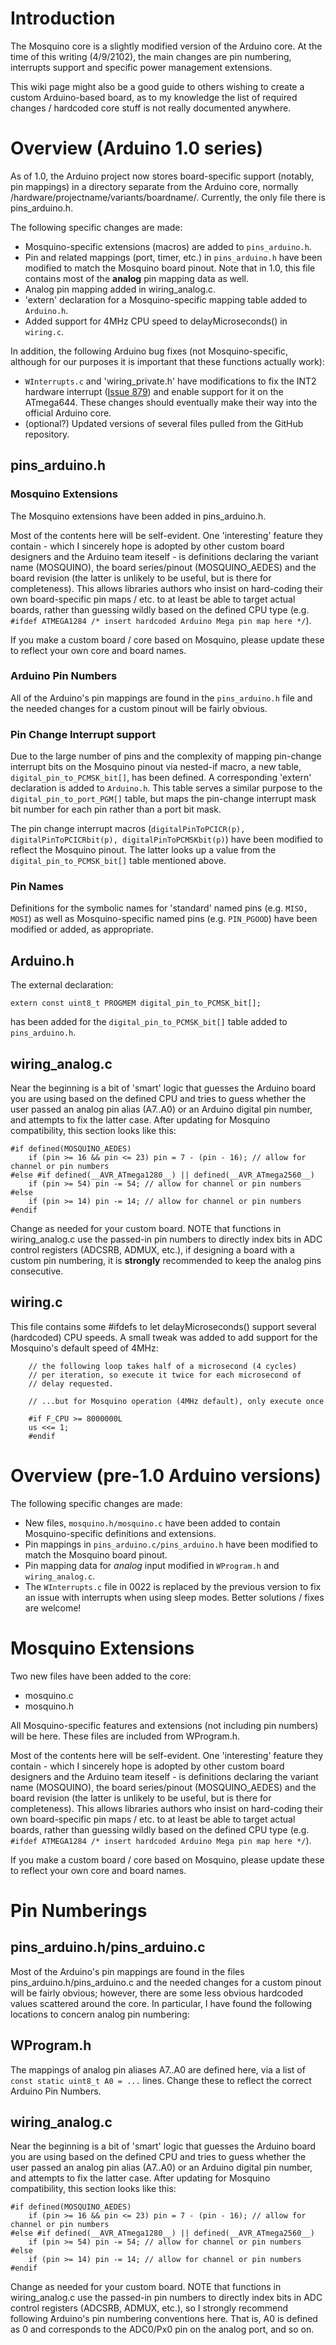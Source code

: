 # Introduction #

The Mosquino core is a slightly modified version of the Arduino core. At the time of this writing (4/9/2102), the main changes are pin numbering, interrupts support and specific power management extensions.

This wiki page might also be a good guide to others wishing to create a custom Arduino-based board, as to my knowledge the list of required changes / hardcoded core stuff is not really documented anywhere.

# Overview (Arduino 1.0 series) #

As of 1.0, the Arduino project now stores board-specific support (notably, pin mappings) in a directory separate from the Arduino core, normally /hardware/projectname/variants/boardname/. Currently, the only file there is pins\_arduino.h.

The following specific changes are made:
  * Mosquino-specific extensions (macros) are added to `pins_arduino.h`.
  * Pin and related mappings (port, timer, etc.) in `pins_arduino.h` have been modified to match the Mosquino board pinout. Note that in 1.0, this file contains most of the **analog** pin mapping data as well.
  * Analog pin mapping added in wiring\_analog.c.
  * 'extern' declaration for a Mosquino-specific mapping table added to `Arduino.h`.
  * Added support for 4MHz CPU speed to delayMicroseconds() in `wiring.c`.

In addition, the following Arduino bug fixes (not Mosquino-specific, although for our purposes it is important that these functions actually work):
  * `WInterrupts.c` and 'wiring\_private.h' have modifications to fix the INT2 hardware interrupt ([Issue 879](https://code.google.com/p/mosquino/issues/detail?id=879)) and enable support for it on the ATmega644. These changes should eventually make their way into the official Arduino core.
  * (optional?) Updated versions of several files pulled from the GitHub repository.

## pins\_arduino.h ##

### Mosquino Extensions ###

The Mosquino extensions have been added in pins\_arduino.h.

Most of the contents here will be self-evident. One 'interesting' feature they contain - which I sincerely hope is adopted by other custom board designers and the Arduino team iteself - is definitions declaring the variant name (MOSQUINO), the board series/pinout (MOSQUINO\_AEDES) and the board revision (the latter is unlikely to be useful, but is there for completeness). This allows libraries authors who insist on hard-coding their own board-specific pin maps / etc. to at least be able to target actual boards, rather than guessing wildly based on the defined CPU type (e.g. `#ifdef ATMEGA1284 /* insert hardcoded Arduino Mega pin map here */`).

If you make a custom board / core based on Mosquino, please update these to reflect your own core and board names.

### Arduino Pin Numbers ###

All of the Arduino's pin mappings are found in the `pins_arduino.h` file and the needed changes for a custom pinout will be fairly obvious.

### Pin Change Interrupt support ###

Due to the large number of pins and the complexity of mapping pin-change interrupt bits on the Mosquino pinout via nested-if macro, a new table, `digital_pin_to_PCMSK_bit[]`, has been defined. A corresponding 'extern' declaration is added to `Arduino.h`. This table serves a similar purpose to the `digital_pin_to_port_PGM[]` table, but maps the pin-change interrupt mask bit number for each pin rather than a port bit mask.

The pin change interrupt macros (`digitalPinToPCICR(p), digitalPinToPCICRbit(p), digitalPinToPCMSKbit(p)`) have been modified to reflect the Mosquino pinout. The latter looks up a value from the `digital_pin_to_PCMSK_bit[]` table mentioned above.

### Pin Names ###

Definitions for the symbolic names for 'standard' named pins (e.g. `MISO, MOSI`) as well as Mosquino-specific named pins (e.g. `PIN_PGOOD`) have been modified or added, as appropriate.

## Arduino.h ##

The external declaration:
```
extern const uint8_t PROGMEM digital_pin_to_PCMSK_bit[];
```
has been added for the `digital_pin_to_PCMSK_bit[]` table added to `pins_arduino.h`.

## wiring\_analog.c ##

Near the beginning is a bit of 'smart' logic that guesses the Arduino board you are using based on the defined CPU and tries to guess whether the user passed an analog pin alias (A7..A0) or an Arduino digital pin number, and attempts to fix the latter case. After updating for Mosquino compatibility, this section looks like this:

```
#if defined(MOSQUINO_AEDES)
	if (pin >= 16 && pin <= 23) pin = 7 - (pin - 16); // allow for channel or pin numbers
#else #if defined(__AVR_ATmega1280__) || defined(__AVR_ATmega2560__)
	if (pin >= 54) pin -= 54; // allow for channel or pin numbers
#else
	if (pin >= 14) pin -= 14; // allow for channel or pin numbers
#endif
```
Change as needed for your custom board. NOTE that functions in wiring\_analog.c use the passed-in pin numbers to directly index bits in ADC control registers (ADCSRB, ADMUX, etc.), if designing a board with a custom pin numbering, it is **strongly** recommended to keep the analog pins consecutive.

## wiring.c ##

This file contains some #ifdefs to let delayMicroseconds() support several (hardcoded) CPU speeds. A small tweak was added to add support for the Mosquino's default speed of 4MHz:

```
	// the following loop takes half of a microsecond (4 cycles)
	// per iteration, so execute it twice for each microsecond of
	// delay requested.

	// ...but for Mosquino operation (4MHz default), only execute once

	#if F_CPU >= 8000000L
	us <<= 1;
	#endif
```

# Overview (pre-1.0 Arduino versions) #

The following specific changes are made:
  * New files, `mosquino.h/mosquino.c` have been added to contain Mosquino-specific definitions and extensions.
  * Pin mappings in `pins_arduino.c/pins_arduino.h` have been modified to match the Mosquino board pinout.
  * Pin mapping data for _analog_ input modified in `WProgram.h` and `wiring_analog.c`.
  * The `WInterrupts.c` file in 0022 is replaced by the previous version to fix an issue with interrupts when using sleep modes. Better solutions / fixes are welcome!

# Mosquino Extensions #

Two new files have been added to the core:
  * mosquino.c
  * mosquino.h

All Mosquino-specific features and extensions (not including pin numbers) will be here. These files are included from WProgram.h.

Most of the contents here will be self-evident. One 'interesting' feature they contain - which I sincerely hope is adopted by other custom board designers and the Arduino team iteself - is definitions declaring the variant name (MOSQUINO), the board series/pinout (MOSQUINO\_AEDES) and the board revision (the latter is unlikely to be useful, but is there for completeness). This allows libraries authors who insist on hard-coding their own board-specific pin maps / etc. to at least be able to target actual boards, rather than guessing wildly based on the defined CPU type (e.g. `#ifdef ATMEGA1284 /* insert hardcoded Arduino Mega pin map here */`).

If you make a custom board / core based on Mosquino, please update these to reflect your own core and board names.

# Pin Numberings #

## pins\_arduino.h/pins\_arduino.c ##

Most of the Arduino's pin mappings are found in the files pins\_arduino.h/pins\_arduino.c and the needed changes for a custom pinout will be fairly obvious; however, there are some less obvious hardcoded values scattered around the core. In particular, I have found the following locations to concern analog pin numbering:

## WProgram.h ##

The mappings of analog pin aliases A7..A0 are defined here, via a list of `const static uint8_t A0 = ...` lines. Change these to reflect the correct Arduino Pin Numbers.

## wiring\_analog.c ##

Near the beginning is a bit of 'smart' logic that guesses the Arduino board you are using based on the defined CPU and tries to guess whether the user passed an analog pin alias (A7..A0) or an Arduino digital pin number, and attempts to fix the latter case. After updating for Mosquino compatibility, this section looks like this:

```
#if defined(MOSQUINO_AEDES)
	if (pin >= 16 && pin <= 23) pin = 7 - (pin - 16); // allow for channel or pin numbers
#else #if defined(__AVR_ATmega1280__) || defined(__AVR_ATmega2560__)
	if (pin >= 54) pin -= 54; // allow for channel or pin numbers
#else
	if (pin >= 14) pin -= 14; // allow for channel or pin numbers
#endif
```
Change as needed for your custom board. NOTE that functions in wiring\_analog.c use the passed-in pin numbers to directly index bits in ADC control registers (ADCSRB, ADMUX, etc.), so I strongly recommend following Arduino's pin numbering conventions here. That is, A0 is defined as 0 and corresponds to the ADC0/Px0 pin on the analog port, and so on.
